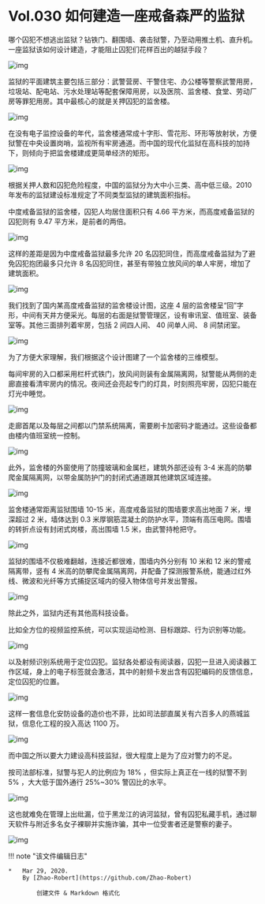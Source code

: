 # Vol.030 如何建造一座戒备森严的监狱

哪个囚犯不想逃出监狱？钻铁门、翻围墙、袭击狱警，乃至动用推土机、直升机。一座监狱该如何设计建造，才能阻止囚犯们花样百出的越狱手段？

![img](https://paperclip.host/static/U6yRaDu1Naa9kWqISdYQ7ZKLrKHay1YlYbeomAjcjeS1DdtQDPH2ezxdWrL67VibDjIqyeR8UgU5v5HAf5aHH1g.gif)

监狱的平面建筑主要包括三部分：武警营房、干警住宅、办公楼等警察武警用房，垃圾站、配电站、污水处理站等配套保障用房，以及医院、监舍楼、食堂、劳动厂房等罪犯用房。其中最核心的就是关押囚犯的监舍楼。

![img](https://paperclip.host/static/U6yRaDu1Naa9kWqISdYQ7ZKLrKHay1YlyTx5fFOhJwE8jX1lqzdcQTrWT8eVzVXvDMBhsgtSJEeHC4YVwjTsaA.gif)

在没有电子监控设备的年代，监舍楼通常成十字形、雪花形、环形等放射状，方便狱警在中央设置岗哨，监视所有牢房通道。而中国的现代化监狱在高科技的加持下，则倾向于把监舍楼建成更简单经济的矩形。

![img](https://paperclip.host/static/U6yRaDu1Naa9kWqISdYQ7ZKLrKHay1Ylh8NwvtpLd049UhOxRE7ZLZylFric1KXcpicQBU4n5ib0KaicH94MNUqicog.gif)

根据关押人数和囚犯危险程度，中国的监狱分为大中小三类、高中低三级。2010 年发布的监狱建设标准规定了不同类型监狱的建筑面积指标。

中度戒备监狱的监舍楼，囚犯人均居住面积只有 4.66 平方米，而高度戒备监狱的囚犯则有 9.47 平方米，是前者的两倍。

![img](https://paperclip.host/static/U6yRaDu1Naa9kWqISdYQ7ZKLrKHay1YlBGmiakSIOIeMKZ0dc2ia2Y6sJoicmBQgTyxRtKdElyHUR3KmDnsQT5Jag.png)

这样的差距是因为中度戒备监狱最多允许 20 名囚犯同住，而高度戒备监狱为了避免囚犯抱团最多只允许 8 名囚犯同住，甚至有带独立放风间的单人牢房，增加了建筑面积。

![img](https://paperclip.host/static/U6yRaDu1Naa9kWqISdYQ7ZKLrKHay1Ylc6xuUeKeuV6LcG1o6gPWwjNfshuSG9PsnpibvCqMX1VOibbWmXrRJeBQ.gif)

我们找到了国内某高度戒备监狱的监舍楼设计图，这座 4 层的监舍楼呈“回”字形，中间有天井方便采光。每层的右面是狱警管理区，设有审讯室、值班室、装备室等。其他三面排列着牢房，包括 2 间四人间、 40 间单人间、 8 间禁闭室。

![img](https://paperclip.host/static/U6yRaDu1Naa9kWqISdYQ7ZKLrKHay1Ylg3yNguEHtQpEOtO3Ak3PR9YpJnu6bGjAbMPR1xKiaTYDTssoG82Ho5Q.png)

为了方便大家理解，我们根据这个设计图建了一个监舍楼的三维模型。

每间牢房的入口都采用栏杆式铁门，放风间则装有金属隔离网，狱警能从两侧的走廊直接看清牢房内的情况。夜间还会亮起专门的灯具，时刻照亮牢房，囚犯只能在灯光中睡觉。

![img](https://paperclip.host/static/U6yRaDu1Naa9kWqISdYQ7ZKLrKHay1YldUpRELNmpicUvKUI7QNSPjvLtibp0bJ0KmDm7s8fFUhCxdmoD6MLz2AA.gif)

走廊首尾以及每层之间都以门禁系统隔离，需要刷卡加密码才能通过。这些设备都由楼内值班室统一控制。

![img](https://paperclip.host/static/U6yRaDu1Naa9kWqISdYQ7ZKLrKHay1YlUZx4L6icLDq8NrAvWS6ycaPpKSzibvf7hPSibic60WfzZj1NPupTTicRibCA.gif)

此外，监舍楼的外窗使用了防撞玻璃和金属栏，建筑外部还设有 3-4 米高的防攀爬金属隔离网，以带金属防护门的封闭式通道跟其他建筑区域连接。

![img](https://paperclip.host/static/U6yRaDu1Naa9kWqISdYQ7ZKLrKHay1YlRg9iby9WvDrx6W2cYuA9fpVDZt5zQGic37bGdBqH4OALiaxp8wcAdOQAQ.gif)

监舍楼通常距离监狱围墙 10-15 米，高度戒备监狱的围墙要求高出地面 7 米，埋深超过 2 米，墙体达到 0.3 米厚钢筋混凝土的防护水平，顶端有高压电网。围墙的转折点设有封闭式岗楼，高出围墙 1.5 米，由武警持枪把守。

![img](https://paperclip.host/static/U6yRaDu1Naa9kWqISdYQ7ZKLrKHay1YlpLPnWcw59ZoZuQJFNt028ZrpaNNv7FcXaIrnkrK2Yibx1N7LmCEQKkA.gif)

监狱的围墙不仅极难翻越，连接近都很难，围墙内外分别有 10 米和 12 米的警戒隔离带，竖有 4 米高的防攀爬金属隔离网，并配备了探测报警系统，能通过红外线、微波和光纤等方式捕捉区域内的侵入物体信号并发出警报。

![img](https://paperclip.host/static/U6yRaDu1Naa9kWqISdYQ7ZKLrKHay1YlP3xv3bYA96ZY9bJpTJ8R2G1gj2sOJ5uqJzLlAKYTvJ8R6carmjTTcQ.gif)

除此之外，监狱内还有其他高科技设备。

比如全方位的视频监控系统，可以实现运动检测、目标跟踪、行为识别等功能。

![img](https://paperclip.host/static/U6yRaDu1Naa9kWqISdYQ7ZKLrKHay1YlCk1mHAO3vibufJiaURI2sKM5kf6WB8gjgvSFWwaSniaEvI8cic0d8cN86Q.gif)

以及射频识别系统用于定位囚犯。监狱各处都设有阅读器，囚犯一旦进入阅读器工作区域，身上的电子标签就会激活，其中的射频卡发出含有囚犯编码的反馈信息，定位囚犯的位置。

![img](https://paperclip.host/static/U6yRaDu1Naa9kWqISdYQ7ZKLrKHay1YlNdX2HSBdBLvt7uEAgOrXEYvdicspVXibbN5RWPvx6806hHM9m8kkWuibA.gif)

这样一套信息化安防设备的造价也不菲，比如司法部直属关有六百多人的燕城监狱，信息化工程的投入高达 1100 万。

![img](https://paperclip.host/static/U6yRaDu1Naa9kWqISdYQ7ZKLrKHay1YlXckkbdSBdbHtwys0nm96ic9kUuL4HOpNFC8L98W58VNricNOeic46mTxg.gif)

而中国之所以要大力建设高科技监狱，很大程度上是为了应对警力的不足。

按司法部标准，狱警与犯人的比例应为 18% ，但实际上真正在一线的狱警不到 5% ，大大低于国外通行 25%~30% 警囚比的水平。

![img](https://paperclip.host/static/U6yRaDu1Naa9kWqISdYQ7ZKLrKHay1YlFJpZU7htK6mPEeaHXEPloKGmSBQRtFcPW6OibhbUBdyjrCBiaQwBmNcw.gif)

这也就难免在管理上出纰漏，位于黑龙江的讷河监狱，曾有囚犯私藏手机，通过聊天软件与附近多名女子裸聊并实施诈骗，其中一位受害者还是警察的妻子。

![img](https://paperclip.host/static/U6yRaDu1Naa9kWqISdYQ7ZKLrKHay1Ylf4xnLedNvEtHB3qSRDosEGVQkEMreoSiarX8ygXNnVewHMftcZCZbyg.png)

!!! note "该文件编辑日志"

	* 	Mar 29, 2020.
		By [Zhao-Robert](https://github.com/Zhao-Robert)
	
			创建文件 & Markdown 格式化
